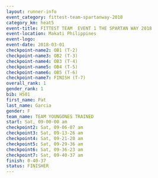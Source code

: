 ```yaml
---
layout: runner-info 
event_category: fittest-team-spartanway-2018 
category_km: heat5 
event-title: FITTEST TEAM  EVENT 1 THE SPARTAN WAY 2018 
event-location: Makati Philippines 
event-logo: 
event-date: 2018-03-01 
checkpoint-name2: OB1 (T-2) 
checkpoint-name3: OB2 (T-3) 
checkpoint-name4: OB3 (T-4) 
checkpoint-name5: OB4 (T-5) 
checkpoint-name6: OB5 (T-6) 
checkpoint-name7: FINISH (T-7) 
overall_rank: 1
gender_rank: 1
bib: H501
first_name: Pat
last_name: Garcia
gender: F
team_name: TEAM YOUNGONES TRAINED
start: Sat, 09-00-00 am
checkpoint2: Sat, 09-06-07 am
checkpoint3: Sat, 09-13-26 am
checkpoint4: Sat, 09-21-20 am
checkpoint5: Sat, 09-29-36 am
checkpoint6: Sat, 09-36-23 am
checkpoint7: Sat, 09-40-37 am
finish: 0-40-37
status: FINISHER
---
```

